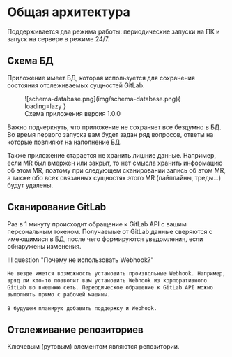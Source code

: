# Общая архитектура

Поддерживается два режима работы: периодические запуски на ПК и запуск на сервере в режиме 24/7.

## Схема БД
Приложение имеет БД, которая используется для сохранения состояния отслеживаемых сущностей GitLab.

<figure markdown>
  ![schema-database.png](img/schema-database.png){ loading=lazy }
  <figcaption>Схема приложения версия 1.0.0</figcaption>
</figure>

Важно подчеркнуть, что приложение не сохраняет все бездумно в БД. Во время первого запуска вам будет задан ряд вопросов, ответы на которые повлияют на наполнение БД.

Также приложение старается не хранить лишние данные. Например, если MR был вмержен или закрыт, то нет смысла хранить информацию об этом MR, поэтому при следующем сканировании запись об этом MR, а также обо всех связанных сущностях этого MR (пайплайны, треды...) будут удалены.

## Сканирование GitLab
Раз в 1 минуту происходит обращение к GitLab API с вашим персональным токеном. Получаемые от GitLab данные сверяются с имеющимися в БД, после чего формируются уведомления, если обнаружены изменения.

!!! question "Почему не использовать Webhook?"

    Не везде имется возможность установить произвольные Webhook. Например, вряд ли кто-то позволит вам установить Webhook из корпоративного GitLab во внешнюю сеть. Переодическое обращение к GitLab API можно выполнять прямо с рабочей машины.

    В будущем планирую добавить поддержку и Webhook.

## Отслеживание репозиториев
Ключевым (рутовым) элементом являются репозитории.